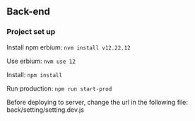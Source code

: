 ## Back-end

### Project set up

Install npm erbium:
`nvm install v12.22.12`

Use erbium:
`nvm use 12`

Install:
`npm install`

Run production:
`npm run start-prod`

Before deploying to server, change the url in the following file:
back/setting/setting.dev.js